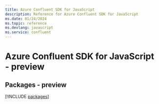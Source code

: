 ```yaml
---
title: Azure Confluent SDK for JavaScript
description: Reference for Azure Confluent SDK for JavaScript
ms.date: 01/24/2024
ms.topic: reference
ms.devlang: javascript
ms.service: confluent
---
```

# Azure Confluent SDK for JavaScript - preview
## Packages - preview
[!INCLUDE [packages](confluent-index.md)]